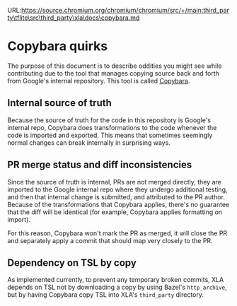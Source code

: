 URL:https://source.chromium.org/chromium/chromium/src/+/main:third_party\tflite\src\third_party\xla\docs\copybara.md
# Copybara quirks

The purpose of this document is to describe oddities you might see while
contributing due to the tool that manages copying source back and forth from
Google's internal repository. This tool is called [Copybara](https://github.com/google/copybara).

## Internal source of truth

Because the source of truth for the code in this repository is Google's internal
repo, Copybara does transformations to the code whenever the code is imported
and exported. This means that sometimes seemingly normal changes can break
internally in surprising ways.

## PR merge status and diff inconsistencies

Since the source of truth is internal, PRs are not merged directly, they are
imported to the Google internal repo where they undergo additional testing,
and then that internal change is submitted, and attributed to the PR author.
Because of the transformations that Copybara applies, there's no guarantee that
the diff will be identical (for example, Copybara applies formatting on import).

For this reason, Copybara won't mark the PR as merged, it will close the PR and
separately apply a commit that should map very closely to the PR.

## Dependency on TSL by copy

As implemented currently, to prevent any temporary broken commits, XLA
depends on TSL not by downloading a copy by using Bazel's `http_archive`, but by
having Copybara copy TSL into XLA's `third_party` directory.
